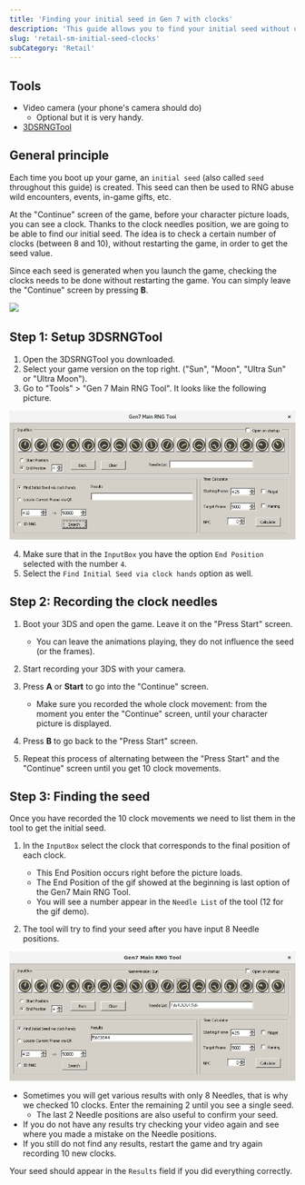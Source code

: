 ```yaml
---
title: 'Finding your initial seed in Gen 7 with clocks'
description: 'This guide allows you to find your initial seed without using Custom Firmware'
slug: 'retail-sm-initial-seed-clocks'
subCategory: 'Retail'
---
```


## Tools

- Video camera (your phone's camera should do)
  - Optional but it is very handy.
- [3DSRNGTool](https://github.com/wwwwwwzx/3DSRNGTool/releases)

## General principle

Each time you boot up your game, an `initial seed` (also called `seed` throughout this guide) is created. This seed can then be used to RNG abuse wild encounters, events, in-game gifts, etc.

At the "Continue" screen of the game, before your character picture loads, you can see a clock. Thanks to the clock needles position, we are going to be able to find our initial seed. The idea is to check a certain number of clocks (between 8 and 10), without restarting the game, in order to get the seed value.

Since each seed is generated when you launch the game, checking the clocks needs to be done without restarting the game. You can simply leave the "Continue" screen by pressing **B**.

![](https://i.imgur.com/2Nh45HB.gif)

## Step 1: Setup 3DSRNGTool

1. Open the 3DSRNGTool you downloaded.
2. Select your game version on the top right. ("Sun", "Moon", "Ultra Sun" or "Ultra Moon").
3. Go to "Tools" > "Gen 7 Main RNG Tool". It looks like the following picture.

![Clocks](../../images/Sun-Moon/Initial-Seed/Clocks.png)

4. Make sure that in the `InputBox` you have the option `End Position` selected with the number `4`.
5. Select the `Find Initial Seed via clock hands` option as well.

## Step 2: Recording the clock needles

1. Boot your 3DS and open the game. Leave it on the "Press Start" screen.

   - You can leave the animations playing, they do not influence the seed (or the frames).

2. Start recording your 3DS with your camera.
3. Press **A** or **Start** to go into the "Continue" screen.

   - Make sure you recorded the whole clock movement: from the moment you enter the "Continue" screen, until your character picture is displayed.

4. Press **B** to go back to the "Press Start" screen.
5. Repeat this process of alternating between the "Press Start" and the "Continue" screen until you get 10 clock movements.

## Step 3: Finding the seed

Once you have recorded the 10 clock movements we need to list them in the tool to get the initial seed.

1. In the `InputBox` select the clock that corresponds to the final position of each clock.

   - This End Position occurs right before the picture loads.
   - The End Position of the gif showed at the beginning is last option of the Gen7 Main RNG Tool.
   - You will see a number appear in the `Needle List` of the tool (12 for the gif demo).

2. The tool will try to find your seed after you have input 8 Needle positions.

![Result](../../images/Sun-Moon/Initial-Seed/Result.png)

- Sometimes you will get various results with only 8 Needles, that is why we checked 10 clocks. Enter the remaining 2 until you see a single seed.
  - The last 2 Needle positions are also useful to confirm your seed.
- If you do not have any results try checking your video again and see where you made a mistake on the Needle positions.
- If you still do not find any results, restart the game and try again recording 10 new clocks.

Your seed should appear in the `Results` field if you did everything correctly.
